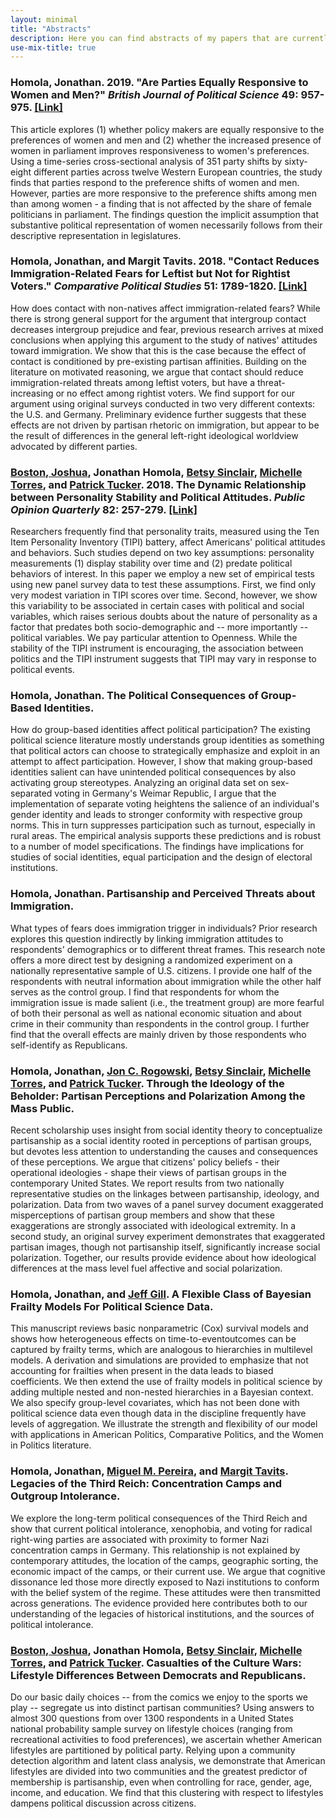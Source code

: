 ```yaml
---
layout: minimal
title: "Abstracts"
description: Here you can find abstracts of my papers that are currently under review or work in progress.
use-mix-title: true
---
```


### <a name="responsiveness"></a>Homola, Jonathan. 2019. "Are Parties Equally Responsive to Women and Men?" *British Journal of Political Science* 49: 957-975. [[Link]](https://doi.org/10.1017/S0007123417000114 "British Journal of Political Science")
This article explores (1) whether policy makers are equally responsive to the preferences of women and men and (2) whether the increased presence of women in parliament improves responsiveness to women's preferences. Using a time-series cross-sectional analysis of 351 party shifts by sixty-eight different parties across twelve Western European countries, the study finds that parties respond to the preference shifts of women and men. However, parties are more responsive to the preference shifts among men than among women - a finding that is not affected by the share of female politicians in parliament. The findings question the implicit assumption that substantive political representation of women necessarily follows from their descriptive representation in legislatures.

### <a name="contact"></a>Homola, Jonathan, and Margit Tavits. 2018. "Contact Reduces Immigration-Related Fears for Leftist but Not for Rightist Voters." *Comparative Political Studies* 51: 1789-1820. [[Link]](https://doi.org/10.1177/0010414017740590 "Comparative Political Studies")
How does contact with non-natives affect immigration-related fears? While there is strong general support for the argument that intergroup contact decreases intergroup prejudice and fear, previous research arrives at mixed conclusions when applying this argument to the study of natives' attitudes toward immigration. We show that this is the case because the effect of contact is conditioned by pre-existing partisan affinities. Building on the literature on motivated reasoning, we argue that contact should reduce immigration-related threats among leftist voters, but have a threat-increasing or no effect among rightist voters. We find support for our argument using original surveys conducted in two very different contexts: the U.S. and Germany. Preliminary evidence further suggests that these effects are not driven by partisan rhetoric on immigration, but appear to be the result of differences in the general left-right ideological worldview advocated by different parties.

### <a name="tipi"></a><a href="http://joshuaboston.com/" target="_blank">Boston, Joshua</a>, Jonathan Homola, <a href="https://pages.wustl.edu/betsysinclair" target="_blank">Betsy Sinclair</a>, <a href="http://smtorres.org" target="_blank">Michelle Torres</a>, and <a href="http://www.patricktucker.org" target="_blank">Patrick Tucker</a>. 2018. The Dynamic Relationship between Personality Stability and Political Attitudes. *Public Opinion Quarterly* 82: 257-279. [[Link]](https://doi.org/10.1093/poq/nfy001 "Public Opinion Quarterly")
Researchers frequently find that personality traits, measured using the Ten Item Personality Inventory (TIPI) battery, affect Americans' political attitudes and behaviors. Such studies depend on two key assumptions: personality measurements (1) display stability over time and (2) predate political behaviors of interest. In this paper we employ a new set of empirical tests using new panel survey data to test these assumptions. First, we find only very modest variation in TIPI scores over time. Second, however, we show this variability to be associated in certain cases with political and social variables, which raises serious doubts about the nature of personality as a factor that predates both socio-demographic and -- more importantly -- political variables. We pay particular attention to Openness. While the stability of the TIPI instrument is encouraging, the association between politics and the TIPI instrument suggests that TIPI may vary in response to political events.

### <a name="separate"></a>Homola, Jonathan. The Political Consequences of Group-Based Identities.
How do group-based identities affect political participation? The existing political science literature mostly understands group identities as something that political actors can choose to strategically emphasize and exploit in an attempt to affect participation. However, I show that making group-based identities salient can have unintended political consequences by also activating group stereotypes. Analyzing an original data set on sex-separated voting in Germany's Weimar Republic, I argue that the implementation of separate voting heightens the salience of an individual's gender identity and leads to stronger conformity with respective group norms. This in turn suppresses participation such as turnout, especially in rural areas. The empirical analysis supports these predictions and is robust to a number of model specifications. The findings have implications for studies of social identities, equal participation and the design of electoral institutions.

### <a name="threats"></a>Homola, Jonathan. Partisanship and Perceived Threats about Immigration.
What types of fears does immigration trigger in individuals? Prior research explores this question indirectly by linking immigration attitudes to respondents' demographics or to different threat frames. This research note offers a more direct test by designing a randomized experiment on a nationally representative sample of U.S. citizens. I provide one half of the respondents with neutral information about immigration while the other half serves as the control group. I find that respondents for whom the immigration issue is made salient (i.e., the treatment group) are more fearful of both their personal as well as national economic situation and about crime in their community than respondents in the control group. I further find that the overall effects are mainly driven by those respondents who self-identify as Republicans.

### <a name="ideology"></a>Homola, Jonathan, <a href="http://scholar.harvard.edu/rogowski" target="_blank">Jon C. Rogowski</a>, <a href="https://pages.wustl.edu/betsysinclair" target="_blank">Betsy Sinclair</a>, <a href="http://smtorres.org" target="_blank">Michelle Torres</a>, and <a href="http://www.patricktucker.org" target="_blank">Patrick Tucker</a>. Through the Ideology of the Beholder: Partisan Perceptions and Polarization Among the Mass Public.
Recent scholarship uses insight from social identity theory to conceptualize partisanship as a social identity rooted in perceptions of partisan groups, but devotes less attention to understanding the causes and consequences of these perceptions. We argue that citizens' policy beliefs - their operational ideologies - shape their views of partisan groups in the contemporary United States. We report results from two nationally representative studies on the linkages between partisanship, ideology, and polarization. Data from two waves of a panel survey document exaggerated misperceptions of partisan group members and show that these exaggerations are strongly associated with ideological extremity. In a second study, an original survey experiment demonstrates that exaggerated partisan images, though not partisanship itself, significantly increase social polarization. Together, our results provide evidence about how ideological differences at the mass level fuel affective and social polarization.

### <a name="frailty"></a>Homola, Jonathan, and <a href="http://jeffgill.org/" target="_blank">Jeff Gill</a>. A Flexible Class of Bayesian Frailty Models For Political Science Data.
This manuscript reviews basic nonparametric (Cox) survival models and shows how heterogeneous effects on time-to-eventoutcomes can be captured by frailty terms, which are analogous to hierarchies in multilevel models. A derivation and simulations are provided to emphasize that not accounting for frailties when present in the data leads to biased coefficients. We then extend the use of frailty models in political science by adding multiple nested and non-nested hierarchies in a Bayesian context. We also specify group-level covariates, which has not been done with political science data even though data in the discipline frequently have levels of aggregation. We illustrate the strength and flexibility of our model with applications in American Politics, Comparative Politics, and the Women in Politics literature.

### <a name="camps"></a>Homola, Jonathan, <a href="https://miguelmaria.wordpress.com" target="_blank">Miguel M. Pereira</a>, and <a href="http://pages.wustl.edu/tavits" target="_blank">Margit Tavits</a>. Legacies of the Third Reich: Concentration Camps and Outgroup Intolerance.
We explore the long-term political consequences of the Third Reich and show that current political intolerance, xenophobia, and voting for radical right-wing parties are associated with proximity to former Nazi concentration camps in Germany. This relationship is not explained by contemporary attitudes, the location of the camps, geographic sorting, the economic impact of the camps, or their current use. We argue that cognitive dissonance led those more directly exposed to Nazi institutions to conform with the belief system of the regime. These attitudes were then transmitted across generations. The evidence provided here contributes both to our understanding of the legacies of historical institutions, and the sources of political intolerance.

### <a name="lifestyles"></a><a href="http://joshuaboston.com/" target="_blank">Boston, Joshua</a>, Jonathan Homola, <a href="https://pages.wustl.edu/betsysinclair" target="_blank">Betsy Sinclair</a>, <a href="http://smtorres.org" target="_blank">Michelle Torres</a>, and <a href="http://www.patricktucker.org" target="_blank">Patrick Tucker</a>. Casualties of the Culture Wars: Lifestyle Differences Between Democrats and Republicans.
Do our basic daily choices -- from the comics we enjoy to the sports we play -- segregate us into distinct partisan communities? Using answers to almost 300 questions from over 1300 respondents in a United States national probability sample survey on lifestyle choices (ranging from recreational activities to food preferences), we ascertain whether American lifestyles are partitioned by political party. Relying upon a community detection algorithm and latent class analysis, we demonstrate that American lifestyles are divided into two communities and the greatest predictor of membership is partisanship, even when controlling for race, gender, age, income, and education. We find that this clustering with respect to lifestyles dampens political discussion across citizens.
